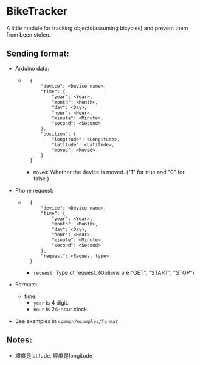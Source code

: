 # BikeTracker
A little module for tracking objects(assuming bicycles) and prevent them from been stolen.

## Sending format:
- Arduino data:
    - ```json=
        {
            "device": <Device name>,
            "time": {
                "year": <Year>,
                "month": <Month>,
                "day": <Day>,
                "hour": <Hour>,
                "minute": <Minute>,
                "second": <Second>
            },
            "position": {
                "longitude": <Longitude>,
                "latitude": <Latitude>,
                "moved": <Moved>
            }
        }
      ```
        - `Moved`: Whether the device is moved. ("1" for true and "0" for false.)

- Phone request:
    - ```json=
        {
            "device": <Device name>,
            "time": {
                "year": <Year>,
                "month": <Month>,
                "day": <Day>,
                "hour": <Hour>,
                "minute": <Minute>,
                "second": <Second>
            },
            "request": <Request type>
        }
      ```
        - `request`: Type of request. (Options are "GET", "START", "STOP")
- Formats:
    - time:
        - `year` is 4 digit.
        - `hour` is 24-hour clock. 
- See examples in `common/examples/format`
    
## Notes:
- 緯度是latitude, 經度是longitude
